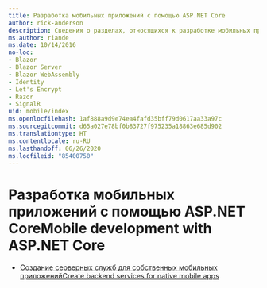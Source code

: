 ```yaml
---
title: Разработка мобильных приложений с помощью ASP.NET Core
author: rick-anderson
description: Сведения о разделах, относящихся к разработке мобильных приложений в ASP.NET Core.
ms.author: riande
ms.date: 10/14/2016
no-loc:
- Blazor
- Blazor Server
- Blazor WebAssembly
- Identity
- Let's Encrypt
- Razor
- SignalR
uid: mobile/index
ms.openlocfilehash: 1af888a9d9e74ea4fafd35bff79d0617aa33a97c
ms.sourcegitcommit: d65a027e78bf0b83727f975235a18863e685d902
ms.translationtype: HT
ms.contentlocale: ru-RU
ms.lasthandoff: 06/26/2020
ms.locfileid: "85400750"
---
```

# <a name="mobile-development-with-aspnet-core"></a><span data-ttu-id="8bc09-103">Разработка мобильных приложений с помощью ASP.NET Core</span><span class="sxs-lookup"><span data-stu-id="8bc09-103">Mobile development with ASP.NET Core</span></span>

* [<span data-ttu-id="8bc09-104">Создание серверных служб для собственных мобильных приложений</span><span class="sxs-lookup"><span data-stu-id="8bc09-104">Create backend services for native mobile apps</span></span>](native-mobile-backend.md)
